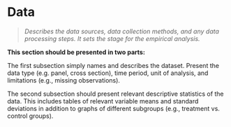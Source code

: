 # Data

> *Describes the data sources, data collection methods, and any data processing steps. It sets the stage for the empirical analysis.*

**This section should be presented in two parts:**

The first subsection simply names and describes the dataset. Present the data type (e.g. panel, cross section), time period, unit of analysis, and limitations (e.g., missing observations).

The second subsection should present relevant descriptive statistics of the data. This includes tables of relevant variable means and standard deviations in addition to graphs of different subgroups (e.g., treatment vs. control groups).
